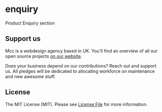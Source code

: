 # enquiry
Product Enquiry section

## Support us

Mcc is a webdesign agency based in UK. You'll find an overview of all our open source projects [on our website](https://multichannelcreative.co.uk).

Does your business depend on our contributions? Reach out and support us. 
All pledges will be dedicated to allocating workforce on maintenance and new awesome stuff.

## License

The MIT License (MIT). Please see [License File](LICENSE.md) for more information.
